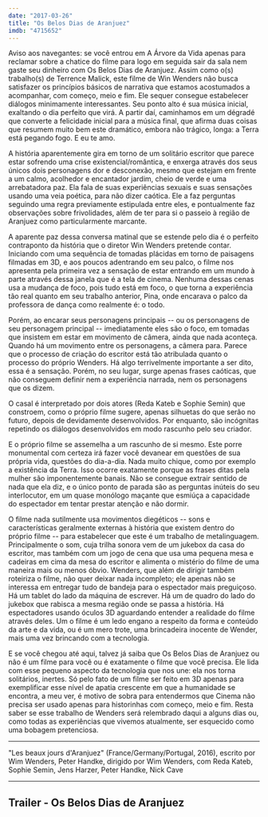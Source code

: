 ```yaml
---
date: "2017-03-26"
title: "Os Belos Dias de Aranjuez"
imdb: "4715652"
---
```

Aviso aos navegantes: se você entrou em A Árvore da Vida apenas para reclamar sobre a chatice do filme para logo em seguida sair da sala nem gaste seu dinheiro com Os Belos Dias de Aranjuez. Assim como o(s) trabalho(s) de Terrence Malick, este filme de Win Wenders não busca satisfazer os princípios básicos de narrativa que estamos acostumados a acompanhar, com começo, meio e fim. Ele sequer consegue estabelecer diálogos minimamente interessantes. Seu ponto alto é sua música inicial, exaltando o dia perfeito que virá. A partir daí, caminhamos em um dégradé que converte a felicidade inicial para a música final, que afirma duas coisas que resumem muito bem este dramático, embora não trágico, longa: a Terra está pegando fogo. E eu te amo.

A história aparentemente gira em torno de um solitário escritor que parece estar sofrendo uma crise existencial/romântica, e enxerga através dos seus únicos dois personagens dor e desconexão, mesmo que estejam em frente a um calmo, acolhedor e encantador jardim, cheio de verde e uma arrebatadora paz. Ela fala de suas experiências sexuais e suas sensações usando uma veia poética, para não dizer caótica. Ele a faz perguntas seguindo uma regra previamente estipulada entre eles, e pontualmente faz observações sobre frivolidades, além de ter para si o passeio à região de Aranjuez como particularmente marcante.

A aparente paz dessa conversa matinal que se estende pelo dia é o perfeito contraponto da história que o diretor Win Wenders pretende contar. Iniciando com uma sequência de tomadas plácidas em torno de paisagens filmadas em 3D, e aos poucos adentrando em seu palco, o filme nos apresenta pela primeira vez a sensação de estar entrando em um mundo à parte através dessa janela que é a tela de cinema. Nenhuma dessas cenas usa a mudança de foco, pois tudo está em foco, o que torna a experiência tão real quanto em seu trabalho anterior, Pina, onde encarava o palco da professora de dança como realmente é: o todo.

Porém, ao encarar seus personagens principais -- ou os personagens de seu personagem principal -- imediatamente eles são o foco, em tomadas que insistem em estar em movimento de câmera, ainda que nada aconteça. Quando há um movimento entre os personagens, a câmera para. Parece que o processo de criação do escritor está tão atribulada quanto o processo do próprio Wenders. Há algo terrivelmente importante a ser dito, essa é a sensação. Porém, no seu lugar, surge apenas frases caóticas, que não conseguem definir nem a experiência narrada, nem os personagens que os dizem.

O casal é interpretado por dois atores (Reda Kateb e Sophie Semin) que constroem, como o próprio filme sugere, apenas silhuetas do que serão no futuro, depois de devidamente desenvolvidos. Por enquanto, são incógnitas repetindo os diálogos desenvolvidos em modo rascunho pelo seu criador.

E o próprio filme se assemelha a um rascunho de si mesmo. Este porre monumental com certeza irá fazer você devanear em questões de sua própria vida, questões do dia-a-dia. Nada muito chique, como por exemplo a existência da Terra. Isso ocorre exatamente porque as frases ditas pela mulher são imponentemente banais. Não se consegue extrair sentido de nada que ela diz, e o único ponto de parada são as perguntas inúteis do seu interlocutor, em um quase monólogo maçante que esmiúça a capacidade do espectador em tentar prestar atenção e não dormir.

O filme nada sutilmente usa movimentos diegéticos -- sons e características geralmente externas à história que existem dentro do próprio filme -- para estabelecer que este é um trabalho de metalinguagem. Principalmente o som, cuja trilha sonora vem de um jukebox da casa do escritor, mas também com um jogo de cena que usa uma pequena mesa e cadeiras em cima da mesa do escritor e alimenta o mistério do filme de uma maneira mais ou menos óbvio. Wenders, que além de dirigir também roteiriza o filme, não quer deixar nada incompleto; ele apenas não se interessa em entregar tudo de bandeja para o espectador mais preguiçoso. Há um tablet do lado da máquina de escrever. Há um de quadro do lado do jukebox que rabisca a mesma região onde se passa a história. Há espectadores usando óculos 3D aguardando entender a realidade do filme através deles. Um o filme é um ledo engano a respeito da forma e conteúdo da arte e da vida, ou é um mero trote, uma brincadeira inocente de Wender, mais uma vez brincando com a tecnologia.

E se você chegou até aqui, talvez já saiba que Os Belos Dias de Aranjuez ou não é um filme para você ou é exatamente o filme que você precisa. Ele lida com esse pequeno aspecto da tecnologia que nos une: ela nos torna solitários, inertes. Só pelo fato de um filme ser feito em 3D apenas para exemplificar esse nível de apatia crescente em que a humanidade se encontra, a meu ver, é motivo de sobra para entendermos que Cinema não precisa ser usado apenas para historinhas com começo, meio e fim. Resta saber se esse trabalho de Wenders será relembrado daqui a alguns dias ou, como todas as experiências que vivemos atualmente, ser esquecido como uma bobagem pretenciosa.

<hr>"Les beaux jours d'Aranjuez" (France/Germany/Portugal, 2016), escrito por Wim Wenders, Peter Handke, dirigido por Wim Wenders, com Reda Kateb, Sophie Semin, Jens Harzer, Peter Handke, Nick Cave<hr>

<h2>Trailer - Os Belos Dias de Aranjuez<h2>
